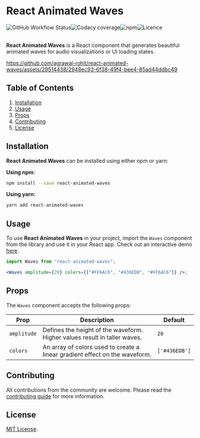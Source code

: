 # React Animated Waves

<div style="display: flex; flex-direction: row">
<img alt="GitHub Workflow Status" src="https://img.shields.io/github/actions/workflow/status/agrawal-rohit/react-animated-waves/Publish.yml">
<img alt="Codacy coverage" src="https://img.shields.io/codacy/coverage/09220ab3d193472ba76d1ad50f11ee51">
<img alt="npm" src="https://img.shields.io/npm/dw/react-animated-waves">
<img alt="Licence" src="https://img.shields.io/github/license/agrawal-rohit/react-animated-waves">
</div>

<br />

**React Animated Waves** is a React component that generates beautiful animated waves for audio visualizations or UI loading states.

https://github.com/agrawal-rohit/react-animated-waves/assets/29514438/2948ec93-6f38-49f4-bee4-85ad44ddbc49

## Table of Contents

1. [Installation](#installation)
2. [Usage](#usage)
3. [Props](#props)
4. [Contributing](#contributing)
5. [License](#license)

## Installation

**React Animated Waves** can be installed using either npm or yarn:

**Using npm:**

```bash
npm install --save react-animated-waves
```

**Using yarn:**

```bash
yarn add react-animated-waves
```

## Usage

To use **React Animated Waves** in your project, import the `Waves` component from the library and use it in your React app. Check out an interactive demo [here](https://codesandbox.io/p/sandbox/react-animated-waves-example-skhlh4).

```jsx
import Waves from "react-animated-waves";

<Waves amplitude={20} colors={["#FF6AC6", "#436EDB", "#FF6AC6"]} />;
```

## Props

The `Waves` component accepts the following props:

| Prop        | Description                                                                 | Default       |
| ----------- | --------------------------------------------------------------------------- | ------------- |
| `amplitude` | Defines the height of the waveform. Higher values result in taller waves.   | `20`          |
| `colors`    | An array of colors used to create a linear gradient effect on the waveform. | `['#436EDB']` |

## Contributing

All contributions from the community are welcome. Please read the [contributing guide](CONTRIBUTING.md) for more information.

## License

[MIT License](LICENSE).
